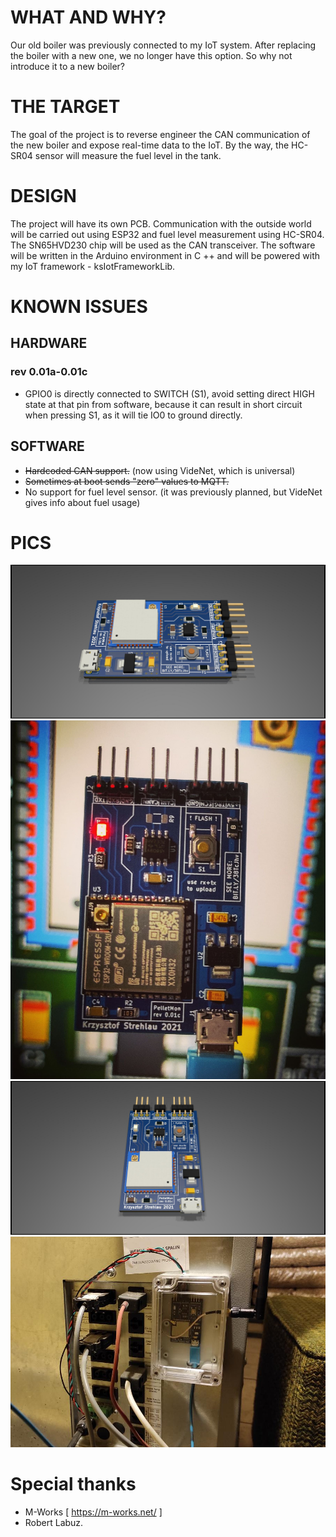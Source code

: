 # WHAT AND WHY?

Our old boiler was previously connected to my IoT system. After replacing the boiler with a new one, we no longer have this option. So why not introduce it to a new boiler?

# THE TARGET

The goal of the project is to reverse engineer the CAN communication of the new boiler and expose real-time data to the IoT. By the way, the HC-SR04 sensor will measure the fuel level in the tank.

# DESIGN

The project will have its own PCB. Communication with the outside world will be carried out using ESP32 and fuel level measurement using HC-SR04. The SN65HVD230 chip will be used as the CAN transceiver. The software will be written in the Arduino environment in C ++ and will be powered with my IoT framework - ksIotFrameworkLib.

# KNOWN ISSUES

## HARDWARE

### rev 0.01a-0.01c
- GPIO0 is directly connected to SWITCH (S1), avoid setting direct HIGH state at that pin from software, because it can result in short circuit when pressing S1, as it will tie IO0 to ground directly.


## SOFTWARE
- <s>Hardcoded CAN support.</s> (now using VideNet, which is universal)
- <s>Sometimes at boot sends "zero" values to MQTT.</s>
- No support for fuel level sensor. (it was previously planned, but VideNet gives info about fuel usage)

# PICS
![Board design top](renders/PelletMon.jpg "Board design top")
![Device 1](pics/pcb_shot1.jpg "Device 2")
![Board design right](renders/PelletMon2.jpg "Board design right")
![Device 2](pics/device_setup.png "Device 1")

# Special thanks
- M-Works [ https://m-works.net/ ]
- Robert Labuz.
